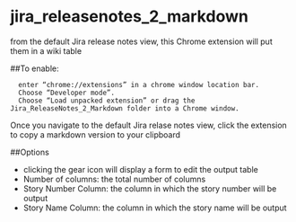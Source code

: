 # jira_releasenotes_2_markdown
from the default Jira release notes view, this Chrome extension will put them in a wiki table

  ##To enable:
  
      enter “chrome://extensions” in a chrome window location bar.
      Choose “Developer mode”.
      Choose “Load unpacked extension” or drag the Jira_ReleaseNotes_2_Markdown folder into a Chrome window.
  
  Once you navigate to the default Jira relase notes view, click the extension to copy a markdown version to your clipboard

##Options
  - clicking the gear icon will display a form to edit the output table
  - Number of columns: the total number of columns
  - Story Number Column: the column in which the story number will be output
  - Story Name Column: the column in which the story name will be output

